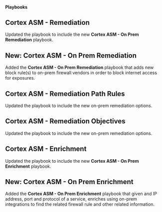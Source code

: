 #### Playbooks

## Cortex ASM - Remediation
Updated the playbook to include the new **Cortex ASM - On Prem Remediation** playbook.

## New: Cortex ASM - On Prem Remediation
Added the **Cortex ASM - On Prem Remediation** playbook that adds new block rule(s) to on-prem firewall vendors in order to block internet access for exposures.

## Cortex ASM - Remediation Path Rules
Updated the playbook to include the new on-prem remediation options.

## Cortex ASM - Remediation Objectives
Updated the playbook to include the new on-prem remediation options.

## Cortex ASM - Enrichment
Updated the playbook to include the new **Cortex ASM - On Prem Enrichment** playbook.

## New: Cortex ASM - On Prem Enrichment
Added the **Cortex ASM - On Prem Enrichment** playbook that given and IP address, port and protocol of a service, enriches using on-prem integrations to find the related firewall rule and other related information.
